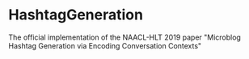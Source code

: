 # HashtagGeneration
The official implementation of the NAACL-HLT 2019 paper "Microblog Hashtag Generation via Encoding Conversation Contexts"
